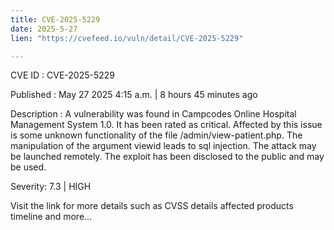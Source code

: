 ```yaml
---
title: CVE-2025-5229
date: 2025-5-27
lien: "https://cvefeed.io/vuln/detail/CVE-2025-5229"

---
```


CVE ID : CVE-2025-5229

Published :  May 27
2025
4:15 a.m. | 8 hours
45 minutes ago

Description : A vulnerability was found in Campcodes Online Hospital Management System 1.0. It has been rated as critical. Affected by this issue is some unknown functionality of the file /admin/view-patient.php. The manipulation of the argument viewid leads to sql injection. The attack may be launched remotely. The exploit has been disclosed to the public and may be used.

Severity: 7.3 | HIGH

Visit the link for more details
such as CVSS details
affected products
timeline
and more...
